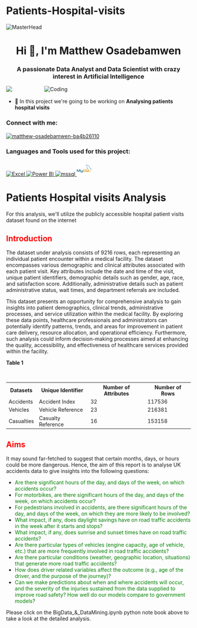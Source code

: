 # Patients-Hospital-visits
![MasterHead](https://ichef.bbci.co.uk/news/976/cpsprodpb/17272/production/_122543849_gettyimages-1294582631.jpg)
<h1 align="center">Hi 👋, I'm Matthew Osadebamwen</h1>
<h3 align="center">A passionate Data Analyst and Data Scientist with crazy interest in Artificial Intelligence</h3> 
<img align="right" alt="Coding" width="400" src="https://imgvisuals.com/cdn/shop/products/animated-patient-flow-illustration-943688.gif?v=1697071141&width=1800"

<p align="left"> <img src="https://komarev.com/ghpvc/?username=matthew-osas&label=Profile%20views&color=0e75b6&style=flat"matthew-osas" /> </p>

- 🔭 In this project we're going to be working on **Analysing patients hospital visits**

<h3 align="left">Connect with me:</h3>
<p align="left">
<a href="https://linkedin.com/in/matthew-osadebamwen-ba4b26110" target="blank"><img align="center" src="https://raw.githubusercontent.com/rahuldkjain/github-profile-readme-generator/master/src/images/icons/Social/linked-in-alt.svg" alt="matthew-osadebamwen-ba4b26110" height="30" width="40" /></a>
</p>

<h3 align="left">Languages and Tools used for this project:</h3>
<p align="left"> <a 
href="https://www.microsoft.com/en-gb/microsoft-365/excel?ef_id=_k_CjwKCAiA_5WvBhBAEiwAZtCU78BaZH7BzevY2zQVGZOpfOOC2rf2_G0BTCbswPHNVSB2KuyHHY_2wRoCSGgQAvD_BwE_k_&OCID=AIDcmmp20rgnjr_SEM__k_CjwKCAiA_5WvBhBAEiwAZtCU78BaZH7BzevY2zQVGZOpfOOC2rf2_G0BTCbswPHNVSB2KuyHHY_2wRoCSGgQAvD_BwE_k_&gad_source=1&gclid=CjwKCAiA_5WvBhBAEiwAZtCU78BaZH7BzevY2zQVGZOpfOOC2rf2_G0BTCbswPHNVSB2KuyHHY_2wRoCSGgQAvD_BwE" target="_blank" rel="noreferrer"> <img src="https://techcommunity.microsoft.com/t5/image/serverpage/image-id/375416i783713B05CAD4A92/image-size/original?v=v2&px=-1" alt="Excel" width="40" height="40"/> </a> <a                                                                     href="https://www.microsoft.com/en-us/power-platform/products/power-bi" target="_blank" rel="noreferrer"> <img src="https://info.railsentinel.co.uk/wp-content/uploads/2023/02/PowerBI-Logo.png" alt="Power BI" width="40" height="40"/> </a> <a 
href="https://www.microsoft.com/en-us/sql-server" target="_blank" rel="noreferrer"> <img src="https://www.svgrepo.com/show/303229/microsoft-sql-server-logo.svg" alt="mssql" width="40" height="40"/> </a> <a href="https://www.mysql.com/" target="_blank" rel="noreferrer"> <img src="https://raw.githubusercontent.com/devicons/devicon/master/icons/mysql/mysql-original-wordmark.svg" alt="mysql" width="40" height="40"/> </a> <a 

<p></p>

# Patients Hospital visits Analysis
For this analysis, we'll utilize the publicly accessible hospital patient visits dataset found on the internet
## <font color = red>**Introduction**</font>
The dataset under analysis consists of 9216 rows, each representing an individual patient encounter within a medical facility. The dataset encompasses various demographic and clinical attributes associated with each patient visit. Key attributes include the date and time of the visit, unique patient identifiers, demographic details such as gender, age, race, and satisfaction score. Additionally, administrative details such as patient administrative status, wait times, and department referrals are included.

This dataset presents an opportunity for comprehensive analysis to gain insights into patient demographics, clinical trends, administrative processes, and service utilization within the medical facility. By exploring these data points, healthcare professionals and administrators can potentially identify patterns, trends, and areas for improvement in patient care delivery, resource allocation, and operational efficiency. Furthermore, such analysis could inform decision-making processes aimed at enhancing the quality, accessibility, and effectiveness of healthcare services provided within the facility.





**Table 1**
<table>
  <tr>
    <th>Datasets</th>
    <th>Unique Identifier</th>
    <th>Number of Attributes</th>
    <th>Number of Rows</th>
  </tr>
  <tr>
    <td>Accidents</td>
    <td>Accident Index</td>
    <td>32</td>
    <td>117536</td>
  </tr>
  <tr>
    <td>Vehicles</td>
    <td>Vehicle Reference</td>
    <td>23</td>
    <td>216381</td>
  </tr>
    <tr>
    <td>Casualties</td>
    <td>Casualty Reference</td>
    <td>16</td>
    <td>153158</td>
  </tr>
</table>

## <font color = red>**Aims**</font>

It may sound far-fetched to suggest that certain months, days, or hours could be more dangerous. Hence, the aim of this report is to analyse UK accidents data to give insights into the following questions: 
 
* <font color = green>Are there significant hours of the day, and days of the week, on which accidents occur?</font> <br>
* <font color = green>For motorbikes, are there significant hours of the day, and days of the week, on which 
accidents occur? </font><br>
* <font color = green>For pedestrians involved in accidents, are there significant hours of the day, and days of the 
week, on which they are more likely to be involved?</font> <br>
* <font color = green>What impact, if any, does daylight savings have on road traffic accidents in the week after it 
starts and stops? </font><br>
* <font color = green>What impact, if any, does sunrise and sunset times have on road traffic accidents?</font><br>
* <font color = green>Are there particular types of vehicles (engine capacity, age of vehicle, etc.) that are more 
frequently involved in road traffic accidents? </font><br>
* <font color = green>Are there particular conditions (weather, geographic location, situations) that generate more 
road traffic accidents? </font><br>
* <font color = green>How does driver related variables affect the outcome (e.g., age of the driver, and the purpose 
of the journey)? </font><br>
* <font color = green>Can we make predictions about when and where accidents will occur, and the severity of the 
injuries sustained from the data supplied to improve road safety? How well do our models 
compare to government models? </font><br>

Please click on the BigData_&_DataMining.ipynb python note book above to take a look at the detailed analysis.

